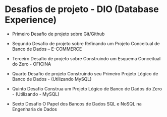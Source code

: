 # Desafios de projeto - DIO (Database Experience)

- Primeiro Desafio de projeto sobre Git/Github 

- Segundo Desafio de projeto sobre Refinando um Projeto Conceitual de Banco de Dados – E-COMMERCE

- Terceiro Desafio de projeto sobre Construindo um Esquema Conceitual do Zero - OFICINA 

- Quarto Desafio de projeto Construindo seu Primeiro Projeto Lógico de Banco de Dados - (Utilizando MySQL)

- Quinto Desafio Construa um Projeto Lógico de Banco de Dados do Zero - (Utilizando - MySQL)

- Sexto Desafio O Papel dos Bancos de Dados SQL e NoSQL na Engenharia de Dados

